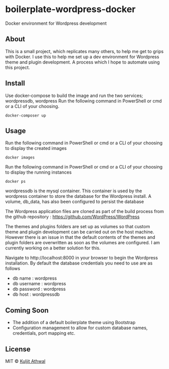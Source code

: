 # boilerplate-wordpress-docker
Docker environment for Wordpress development

## About

This is a small project, which replicates many others, to help me get to grips with Docker. I use this to help me set up a dev environment for Wordpress theme and plugin development. A process which I hope to automate using this project.

## Install

Use docker-compose to build the image and run the two services; wordpressdb, wordpress
Run the following command in PowerShell or cmd or a CLI of your choosing.
```
docker-composer up
```

## Usage
Run the following command in PowerShell or cmd or a CLI of your choosing to display the created images
```
docker images
```

Run the following command in PowerShell or cmd or a CLI of your choosing to display the running instances
```
docker ps
```

wordpressdb is the mysql container. This container is used by the wordpress container to store the database for the Wordpress install. A volume, db_data, has also been configured to persist the database

The Wordpress application files are cloned as part of the build process from the github repository : https://github.com/WordPress/WordPress

The themes and plugins folders are set up as volumes so that custom theme and plugin development can be carried out on the host machine. However there is an issue in that the default contents of the themes and plugin folders are overwritten as soon as the volumes are configured. I am currently working on a better solution for this.

Navigate to http://localhost:8000 in your browser to begin the Wordpress installation. By default the database credentials you need to use are as follows

- db name : wordpress
- db username : wordpress
- db password : wordpress
- db host : wordpressdb

## Coming Soon
- The addition of a default boilerplate theme using Bootstrap
- Configuration management to allow for custom database names, credentials, port mapping etc.

## License

MIT © [Kuljit Athwal](http://kuljit.com)